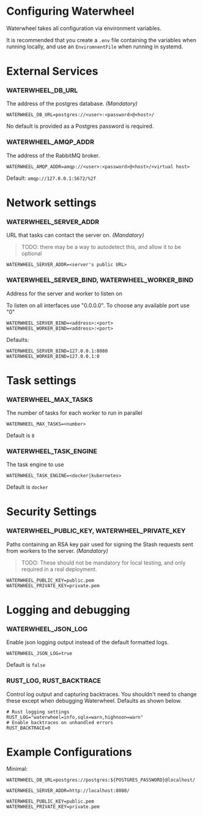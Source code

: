 Configuring Waterwheel
======================

Waterwheel takes all configuration via environment variables.

It is recommended that you create a `.env` file containing the variables 
when running locally, and use an `EnviromnentFile` when running in systemd.

# External Services

### WATERWHEEL_DB_URL
The address of the postgres database. *(Mandatory)*

    WATERWHEEL_DB_URL=postgres://<user>:<password>@<host>/

No default is provided as a Postgres password is required.

### WATERWHEEL_AMQP_ADDR
The address of the RabbitMQ broker.

    WATERWHEEL_AMQP_ADDR=amqp://<user>:<password>@<host>/<virtual host>

Default: `amqp://127.0.0.1:5672/%2f`

# Network settings

### WATERWHEEL_SERVER_ADDR
URL that tasks can contact the server on.  *(Mandatory)*

> TODO: there may be a way to autodetect this, and allow it to be optional

    WATERWHEEL_SERVER_ADDR=<server's public URL>

### WATERWHEEL_SERVER_BIND, WATERWHEEL_WORKER_BIND
Address for the server and worker to listen on

To listen on all interfaces use "0.0.0.0". To choose any available port use "0"

    WATERWHEEL_SERVER_BIND=<address>:<port>
    WATERWHEEL_WORKER_BIND=<address>:<port>

Defaults:

    WATERWHEEL_SERVER_BIND=127.0.0.1:8080
    WATERWHEEL_WORKER_BIND=127.0.0.1:0


# Task settings

### WATERWHEEL_MAX_TASKS
The number of tasks for each worker to run in parallel
    
    WATERWHEEL_MAX_TASKS=<number>

Default is `8`

### WATERWHEEL_TASK_ENGINE
The task engine to use

    WATERWHEEL_TASK_ENGINE=<docker|kubernetes>

Default is `docker`

# Security Settings

### WATERWHEEL_PUBLIC_KEY, WATERWHEEL_PRIVATE_KEY

Paths containing an RSA key pair used for signing the Stash requests sent 
from workers to the server. *(Mandatory)*

> TODO: These should not be mandatory for local testing, and only required in 
> a real deployment.

    WATERWHEEL_PUBLIC_KEY=public.pem
    WATERWHEEL_PRIVATE_KEY=private.pem

# Logging and debugging

### WATERWHEEL_JSON_LOG
Enable json logging output instead of the default formatted logs.

    WATERWHEEL_JSON_LOG=true

Default is `false`

### RUST_LOG, RUST_BACKTRACE

Control log output and capturing backtraces. You shouldn't need to change 
these except when debugging Waterwheel. Defaults as shown below.

    # Rust logging settings
    RUST_LOG="waterwheel=info,sqlx=warn,highnoon=warn"
    # Enable backtraces on unhandled errors
    RUST_BACKTRACE=0


# Example Configurations

Minimal:

    WATERWHEEL_DB_URL=postgres://postgres:${POSTGRES_PASSWORD}@localhost/
    
    WATERWHEEL_SERVER_ADDR=http://localhost:8080/
    
    WATERWHEEL_PUBLIC_KEY=public.pem
    WATERWHEEL_PRIVATE_KEY=private.pem

